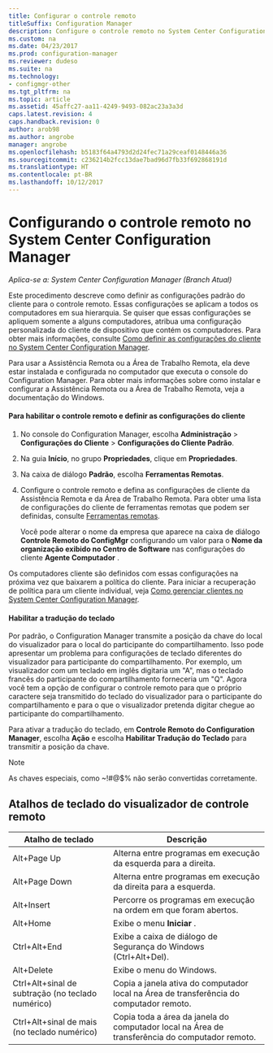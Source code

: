 ```yaml
---
title: Configurar o controle remoto
titleSuffix: Configuration Manager
description: Configure o controle remoto no System Center Configuration Manager.
ms.custom: na
ms.date: 04/23/2017
ms.prod: configuration-manager
ms.reviewer: dudeso
ms.suite: na
ms.technology:
- configmgr-other
ms.tgt_pltfrm: na
ms.topic: article
ms.assetid: 45affc27-aa11-4249-9493-082ac23a3a3d
caps.latest.revision: 4
caps.handback.revision: 0
author: arob98
ms.author: angrobe
manager: angrobe
ms.openlocfilehash: b5183f64a4793d2d24fec71a29ceaf0148446a36
ms.sourcegitcommit: c236214b2fcc13dae7bad96d7fb33f692868191d
ms.translationtype: HT
ms.contentlocale: pt-BR
ms.lasthandoff: 10/12/2017
---
```

# <a name="configuring-remote-control-in-system-center-configuration-manager"></a>Configurando o controle remoto no System Center Configuration Manager

*Aplica-se a: System Center Configuration Manager (Branch Atual)*

 Este procedimento descreve como definir as configurações padrão do cliente para o controle remoto. Essas configurações se aplicam a todos os computadores em sua hierarquia. Se quiser que essas configurações se apliquem somente a alguns computadores, atribua uma configuração personalizada do cliente de dispositivo que contém os computadores. Para obter mais informações, consulte [Como definir as configurações do cliente no System Center Configuration Manager](../../../../core/clients/deploy/configure-client-settings.md). 

Para usar a Assistência Remota ou a Área de Trabalho Remota, ela deve estar instalada e configurada no computador que executa o console do Configuration Manager. Para obter mais informações sobre como instalar e configurar a Assistência Remota ou a Área de Trabalho Remota, veja a documentação do Windows.  

#### <a name="to-enable-remote-control-and-configure-client-settings"></a>Para habilitar o controle remoto e definir as configurações do cliente  

1.  No console do Configuration Manager, escolha **Administração** > **Configurações do Cliente** > **Configurações do Cliente Padrão**.  

4.  Na guia **Início**, no grupo **Propriedades**, clique em **Propriedades**.  

5.  Na caixa de diálogo **Padrão**, escolha **Ferramentas Remotas**.  

6.  Configure o controle remoto e defina as configurações de cliente da Assistência Remota e da Área de Trabalho Remota. Para obter uma lista de configurações do cliente de ferramentas remotas que podem ser definidas, consulte [Ferramentas remotas](../../../../core/clients/deploy/about-client-settings.md#remote-tools).  

    Você pode alterar o nome da empresa que aparece na caixa de diálogo **Controle Remoto do ConfigMgr** configurando um valor para o **Nome da organização exibido no Centro de Software** nas configurações do cliente **Agente Computador** .  

 Os computadores cliente são definidos com essas configurações na próxima vez que baixarem a política do cliente. Para iniciar a recuperação de política para um cliente individual, veja [Como gerenciar clientes no System Center Configuration Manager](../../../../core/clients/manage/manage-clients.md).  

#### <a name="enable-keyboard-translation"></a>Habilitar a tradução do teclado

Por padrão, o Configuration Manager transmite a posição da chave do local do visualizador para o local do participante do compartilhamento. Isso pode apresentar um problema para configurações de teclado diferentes do visualizador para participante do compartilhamento. Por exemplo, um visualizador com um teclado em inglês digitaria um "A", mas o teclado francês do participante do compartilhamento forneceria um "Q". Agora você tem a opção de configurar o controle remoto para que o próprio caractere seja transmitido do teclado do visualizador para o participante do compartilhamento e para o que o visualizador pretenda digitar chegue ao participante do compartilhamento.

Para ativar a tradução do teclado, em **Controle Remoto do Configuration Manager**, escolha **Ação** e escolha **Habilitar Tradução do Teclado** para transmitir a posição da chave.

> [!NOTE]
>
> As chaves especiais, como ~!#@$% não serão convertidas corretamente.


## <a name="keyboard-shortcuts-for-the-remote-control-viewer"></a>Atalhos de teclado do visualizador de controle remoto

|Atalho de teclado|Descrição|  
|-----------------------|-----------------|  
|Alt+Page Up|Alterna entre programas em execução da esquerda para a direita.|  
|Alt+Page Down|Alterna entre programas em execução da direita para a esquerda.|  
|Alt+Insert|Percorre os programas em execução na ordem em que foram abertos.|  
|Alt+Home|Exibe o menu **Iniciar** .|  
|Ctrl+Alt+End|Exibe a caixa de diálogo de Segurança do Windows (Ctrl+Alt+Del).|  
|Alt+Delete|Exibe o menu do Windows.|  
|Ctrl+Alt+sinal de subtração (no teclado numérico)|Copia a janela ativa do computador local na Área de transferência do computador remoto.|  
|Ctrl+Alt+sinal de mais (no teclado numérico)|Copia toda a área da janela do computador local na Área de transferência do computador remoto.|  
